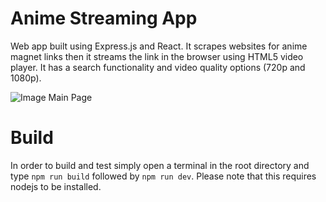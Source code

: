 # Anime Streaming App

Web app built using Express.js and React. It scrapes websites for anime magnet links then it streams the link in the browser using HTML5 video player. It has a search functionality and video quality options (720p and 1080p). 



![Image Main Page](https://i.imgur.com/2COfqJu.png)


# Build
In order to build and test simply open a terminal in the root directory and type ```npm run build``` followed by ```npm run dev```. Please note that this requires nodejs to be installed.
